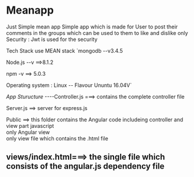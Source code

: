 # Meanapp
Just Simple mean app
Simple app which is made for User to post their comments in the groups which can be used to them to like and dislike only 
Security : Jwt is used for the security

Tech Stack use MEAN stack 
`mongodb --v3.4.5

Node.js --v ==>8.1.2

npm -v ==> 5.0.3

Operating system : Linux -- Flavour Ununtu 16.04V`

*App Sturucture*
----Controller.js ===> contains the complete controller file

Server.js ==> server for express.js

Public ==> this folder contains the Angular code includeing controller and view part 
     javascript               
          only Angular
     view  
         only view file which contains the .html file
           
views/index.html===> the single file which consists of the angular.js dependency file
-----

